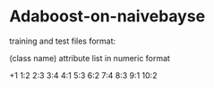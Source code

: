 Adaboost-on-naivebayse
======================

training and test files format:

(class name) attribute list in numeric format

+1 1:2 2:3 3:4 4:1 5:3 6:2 7:4 8:3 9:1 10:2


